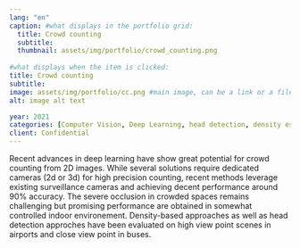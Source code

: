 ```yaml
---
lang: "en"
caption: #what displays in the portfolio grid:
  title: Crowd counting
  subtitle: 
  thumbnail: assets/img/portfolio/crowd_counting.png
  
#what displays when the item is clicked:
title: Crowd counting
subtitle: 
image: assets/img/portfolio/cc.png #main image, can be a link or a file in assets/img/portfolio
alt: image alt text

year: 2021
categories: [Computer Vision, Deep Learning, head detection, density estimation]
client: Confidential
---
```

Recent advances in deep learning have show great potential for crowd counting from 2D images. While several solutions 
require dedicated cameras (2d or 3d) for high precision counting, recent methods leverage existing surveillance cameras and 
achieving decent performance around 90% accuracy. The severe occlusion in crowded spaces remains challenging but promising performance 
are obtained in somewhat controlled indoor environement. Density-based approaches as well as head detection approches have been 
evaluated on high view point scenes in airports and close view point in buses.




